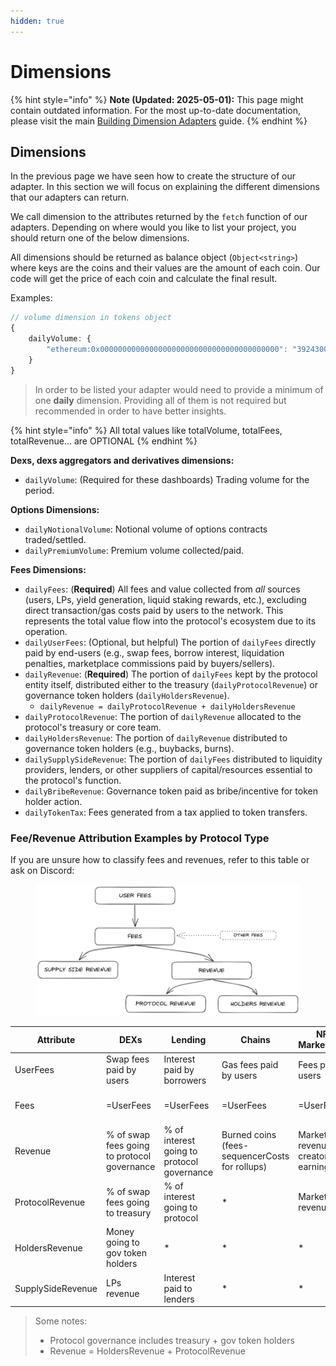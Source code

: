```yaml
---
hidden: true
---
```


# Dimensions

{% hint style="info" %}
**Note (Updated: 2025-05-01):** This page might contain outdated information. For the most up-to-date documentation, please visit the main [Building Dimension Adapters](./) guide.
{% endhint %}

## Dimensions

In the previous page we have seen how to create the structure of our adapter. In this section we will focus on explaining the different dimensions that our adapters can return.

We call dimension to the attributes returned by the `fetch` function of our adapters. Depending on where would you like to list your project, you should return one of the below dimensions.

All dimensions should be returned as balance object (`Object<string>`) where keys are the coins and their values are the amount of each coin. Our code will get the price of each coin and calculate the final result.

Examples:

```typescript
// volume dimension in tokens object
{
    dailyVolume: {
        "ethereum:0x0000000000000000000000000000000000000000": "3924300000000"
    }
}
```

> In order to be listed your adapter would need to provide a minimum of one **daily** dimension. Providing all of them is not required but recommended in order to have better insights.

{% hint style="info" %}
All total values like totalVolume, totalFees, totalRevenue... are OPTIONAL
{% endhint %}

**Dexs, dexs aggregators and derivatives dimensions:**

* `dailyVolume`: (Required for these dashboards) Trading volume for the period.

**Options Dimensions:**

* `dailyNotionalVolume`: Notional volume of options contracts traded/settled.
* `dailyPremiumVolume`: Premium volume collected/paid.

**Fees Dimensions:**

* `dailyFees`: (**Required**) All fees and value collected from _all_ sources (users, LPs, yield generation, liquid staking rewards, etc.), excluding direct transaction/gas costs paid by users to the network. This represents the total value flow into the protocol's ecosystem due to its operation.
* `dailyUserFees`: (Optional, but helpful) The portion of `dailyFees` directly paid by end-users (e.g., swap fees, borrow interest, liquidation penalties, marketplace commissions paid by buyers/sellers).
* `dailyRevenue`: (**Required**) The portion of `dailyFees` kept by the protocol entity itself, distributed either to the treasury (`dailyProtocolRevenue`) or governance token holders (`dailyHoldersRevenue`).
  * `dailyRevenue = dailyProtocolRevenue + dailyHoldersRevenue`
* `dailyProtocolRevenue`: The portion of `dailyRevenue` allocated to the protocol's treasury or core team.
* `dailyHoldersRevenue`: The portion of `dailyRevenue` distributed to governance token holders (e.g., buybacks, burns).
* `dailySupplySideRevenue`: The portion of `dailyFees` distributed to liquidity providers, lenders, or other suppliers of capital/resources essential to the protocol's function.
* `dailyBribeRevenue`: Governance token paid as bribe/incentive for token holder action.
* `dailyTokenTax`: Fees generated from a tax applied to token transfers.

### Fee/Revenue Attribution Examples by Protocol Type

If you are unsure how to classify fees and revenues, refer to this table or ask on Discord:

<figure><img src="../../.gitbook/assets/image.png" alt=""><figcaption></figcaption></figure>

| Attribute         | DEXs                                        | Lending                                    | Chains                                         | NFT Marketplace                        | Derivatives                      | CDP                        | Liquid Staking                  | Yield                              | Synthetics                       |
| ----------------- | ------------------------------------------- | ------------------------------------------ | ---------------------------------------------- | -------------------------------------- | -------------------------------- | -------------------------- | ------------------------------- | ---------------------------------- | -------------------------------- |
| UserFees          | Swap fees paid by users                     | Interest paid by borrowers                 | Gas fees paid by users                         | Fees paid by users                     | Fees paid by users               | Interest paid by borrowers | % of rewards paid to protocol   | Paid management + performance fees | Fees paid by users               |
| Fees              | =UserFees                                   | =UserFees                                  | =UserFees                                      | =UserFees                              | UserFees + burn/mint fees        | =UserFees                  | Staking rewards                 | Yield                              | =UserFees                        |
| Revenue           | % of swap fees going to protocol governance | % of interest going to protocol governance | Burned coins (fees-sequencerCosts for rollups) | Marketplace revenue + creator earnings | Protocol governance revenue      | =ProtocolRevenue           | =ProtocolRevenue                | =ProtocolRevenue                   | =ProtocolRevenue                 |
| ProtocolRevenue   | % of swap fees going to treasury            | % of interest going to protocol            | \*                                             | Marketplace revenue                    | Value going to treasury          | Interest going to treasury | =UserFees                       | =UserFees                          | % of fees going to treasury      |
| HoldersRevenue    | Money going to gov token holders            | \*                                         | \*                                             | \*                                     | Value going to gov token holders | \*                         | \*                              | \*                                 | % of fees going to token holders |
| SupplySideRevenue | LPs revenue                                 | Interest paid to lenders                   | \*                                             | \*                                     | LP revenue                       | \*                         | Revenue earned by stETH holders | Yield excluding protocol fees      | LPs revenue                      |

> Some notes:
>
> * Protocol governance includes treasury + gov token holders
> * Revenue = HoldersRevenue + ProtocolRevenue
